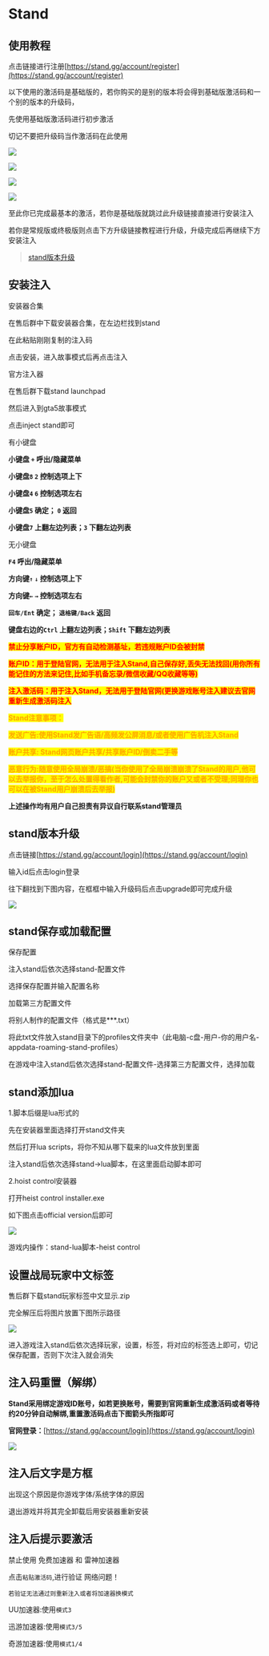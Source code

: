 # Stand
## 使用教程

点击链接进行注册[https://stand.gg/account/register](https://stand.gg/account/register)

以下使用的激活码是基础版的，若你购买的是别的版本将会得到基础版激活码和一个别的版本的升级码，

先使用基础版激活码进行初步激活

切记不要把升级码当作激活码在此使用

![](<../../.gitbook/assets/image (138).png>)

![](<../../.gitbook/assets/image (121).png>)

![](<../../.gitbook/assets/image (167).png>)

![](../../.gitbook/assets/8BBGPH.png)

至此你已完成最基本的激活，若你是基础版就跳过此升级链接直接进行安装注入

若你是常规版或终极版则点击下方升级链接教程进行升级，升级完成后再继续下方安装注入

> [stand版本升级](#stand版本升级)

## 安装注入

安装器合集

在售后群中下载安装器合集，在左边栏找到stand

[
](https://stand.gg/account/register)在此粘贴刚刚复制的注入码

点击安装，进入故事模式后再点击注入


官方注入器

在售后群下载stand launchpad

然后进入到gta5故事模式

点击inject stand即可

有小键盘

**小键盘 `+`  呼出/隐藏菜单**

**小键盘`8`  `2` 控制选项上下**

**小键盘`4`  `6` 控制选项左右**

**小键盘`5` 确定； `0` 返回**

**小键盘`7` 上翻左边列表；`3` 下翻左边列表**

无小键盘

**`F4` 呼出/隐藏菜单**

**方向键`↑`  `↓` 控制选项上下**

**方向键`←`  `→` 控制选项左右**

**`回车/Ent` 确定； `退格键/Back` 返回**

**键盘右边的`Ctrl` 上翻左边列表；`Shift` 下翻左边列表**

<mark style="color:red;">**禁止分享账户ID，官方有自动检测基址，若违规账户ID会被封禁**</mark>

<mark style="color:red;">**账户ID：用于登陆官网，无法用于注入Stand,自己保存好,丢失无法找回(用你所有能记住的方法来记住,比如手机备忘录/微信收藏/QQ收藏等等)**</mark>

<mark style="color:red;">**注入激活码：用于注入Stand，无法用于登陆官网(更换游戏账号注入建议去官网重新生成激活码注入**</mark>

<mark style="color:yellow;"><mark style="color:orange;">**Stand注意事项：**<mark style="color:orange;"></mark>

<mark style="color:yellow;"><mark style="color:orange;">**发送广告:使用Stand发广告语/高频发公屏消息/或者使用广告机注入Stand**<mark style="color:orange;"></mark>

<mark style="color:yellow;"><mark style="color:orange;">**账户共享: Stand网页账户共享/共享账户ID/倒卖二手等**<mark style="color:orange;"></mark>

<mark style="color:yellow;"><mark style="color:orange;">**恶意行为:随意使用全局崩溃/恶搞(当你使用了全局崩溃崩溃了Stand的用户,他可以去举报你，至于怎么处置得看作者,可能会封禁你的账户又或者不受理;同理你也可以在被Stand用户崩溃后去举报)**<mark style="color:orange;"></mark>

**上述操作均有用户自己担责有异议自行联系stand管理员**

## stand版本升级

点击链接[https://stand.gg/account/login](https://stand.gg/account/login)

输入id后点击login登录

往下翻找到下图内容，在框框中输入升级码后点击upgrade即可完成升级

![](<../../.gitbook/assets/image (98).png>)


## stand保存或加载配置

保存配置

注入stand后依次选择stand-配置文件

选择保存配置并输入配置名称

加载第三方配置文件

将别人制作的配置文件（格式是\*\*\*.txt）

将此txt文件放入stand目录下的profiles文件夹中（此电脑-c盘-用户-你的用户名-appdata-roaming-stand-profiles）

在游戏中注入stand后依次选择stand-配置文件-选择第三方配置文件，选择加载

## stand添加lua

1.脚本后缀是lua形式的

先在安装器里面选择打开stand文件夹

然后打开lua scripts，将你不知从哪下载来的lua文件放到里面

注入stand后依次选择stand->lua脚本，在这里面启动脚本即可



2.hoist control安装器

打开heist control installer.exe

如下图点击official version后即可

![](../../.gitbook/assets/3P1KS.png)

游戏内操作：stand-lua脚本-heist control

## 设置战局玩家中文标签

售后群下载stand玩家标签中文显示.zip

完全解压后将图片放置下图所示路径

![](<../../.gitbook/assets/image (152).png>)

进入游戏注入stand后依次选择玩家，设置，标签，将对应的标签选上即可，切记保存配置，否则下次注入就会消失
## 注入码重置（解绑）

**Stand采用绑定游戏ID账号，如若更换账号，需要到官网重新生成激活码或者等待约20分钟自动解绑,重置激活码点击下图箭头所指即可**

**官网登录：**[https://stand.gg/account/login](https://stand.gg/account/login)

![](../../.gitbook/assets/IJMW\[\(H$J@]VHIM6\)L8\~7J4.png)

## 注入后文字是方框

出现这个原因是你游戏字体/系统字体的原因

退出游戏并将其完全卸载后用安装器重新安装

## 注入后提示要激活

禁止使用 免费加速器 和 雷神加速器

点击`粘贴激活码`,进行验证 网络问题！

`若验证无法通过则重新注入或者将加速器换模式`

UU加速器:使用`模式3`

迅游加速器:使用`模式3/5`

奇游加速器:使用`模式1/4`
